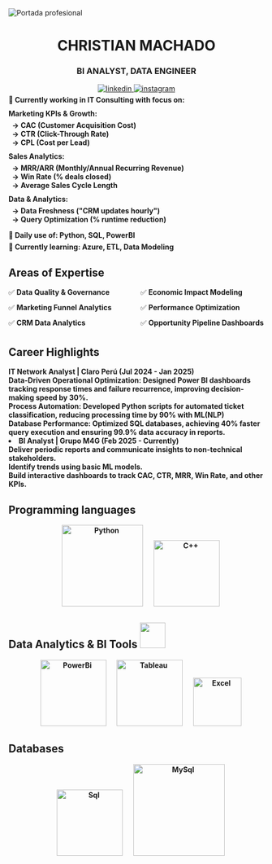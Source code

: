
<div class="header">
        <!-- Asegúrate de que la ruta coincida con donde subiste la imagen -->
        <img src="imagenes/PORTADA.jpg" alt="Portada profesional" class="portada">
    </div>

<div>
    <div align="center">
    <h1> CHRISTIAN MACHADO </h1>
    <h3> BI ANALYST, DATA ENGINEER </h3>
<a href="https://www.linkedin.com/in/christian-esteban-machado-palma-2b6b43206/" target="_blank">
<img src=https://img.shields.io/badge/linkedin-%2300acee.svg?color=405DE6&style=for-the-badge&logo=linkedin&logoColor=white alt=linkedin style="margin-bottom: 5px;" />
</a>
<a href="https://instagram.com/secpal_mp" target="_blank">
<img src=https://img.shields.io/badge/instagram-%ff5851db.svg?color=C13584&style=for-the-badge&logo=instagram&logoColor=white alt=instagram style="margin-bottom: 5px;" />
</div>
    <div>
</a>
    <div style="text-align: left;">
    <strong>
        <ul style="list-style-type: none; padding-left: 0; margin: 0;">
            <li>🏦 Currently working in IT Consulting with focus on:</li>       
            <li style="margin-top: 10px;">
                <strong>Marketing KPIs & Growth:</strong>
                <ul style="list-style-type: '→ '; padding-left: 24px; margin-top: 6px; margin-bottom: 8px;">
                    <li>CAC (Customer Acquisition Cost)</li>
                    <li>CTR (Click-Through Rate)</li>
                    <li>CPL (Cost per Lead)</li>
                </ul>
            </li>            
            <li style="margin-top: 10px;">
                <strong>Sales Analytics:</strong>
                <ul style="list-style-type: '→ '; padding-left: 24px; margin-top: 6px; margin-bottom: 8px;">
                    <li>MRR/ARR (Monthly/Annual Recurring Revenue)</li>
                    <li>Win Rate (% deals closed)</li>
                    <li>Average Sales Cycle Length</li>
                </ul>
            </li>            
            <li style="margin-top: 10px;">
                <strong>Data & Analytics:</strong>
                <ul style="list-style-type: '→ '; padding-left: 24px; margin-top: 6px; margin-bottom: 8px;">
                    <li>Data Freshness ("CRM updates hourly")</li>
                    <li>Query Optimization (% runtime reduction)</li>
                </ul>
            </li>            
            <li style="margin-top: 14px;">🤔 Daily use of: Python, SQL, PowerBI</li>
            <li style="margin-top: 6px;">🌱 Currently learning: Azure, ETL, Data Modeling</li>
        </ul>
    </strong>
</div>
     <h2>Areas of Expertise</h2>
<div style="columns: 2; gap: 16px;">
    <div style="break-inside: avoid; margin-bottom: 12px;">✅ <strong>Data Quality & Governance</strong></div>
    <div style="break-inside: avoid; margin-bottom: 12px;">✅ <strong>Marketing Funnel Analytics</strong></div>
    <div style="break-inside: avoid; margin-bottom: 12px;">✅ <strong>CRM Data Analytics</strong></div>
    <div style="break-inside: avoid; margin-bottom: 12px;">✅ <strong>Economic Impact Modeling</strong></div>
    <div style="break-inside: avoid; margin-bottom: 12px;">✅ <strong>Performance Optimization</strong></div>
    <div style="break-inside: avoid;">✅ <strong>Opportunity Pipeline Dashboards</strong></div>
</div>
<h2>Career Highlights</h2>

<div style="text-align: left;">
            <strong>
        <ul style="list-style-type: none; padding-left: 0; margin: 0;">
            <li>IT Network Analyst | Claro Perú (Jul 2024 - Jan 2025)</li> 
                </div>
                        <div>Data-Driven Operational Optimization: Designed Power BI dashboards tracking response times and failure recurrence, improving decision-making speed by 30%.</div>
                        <div>Process Automation: Developed Python scripts for automated ticket classification, reducing processing time by 90% with ML(NLP)</div>
                        <div>Database Performance: Optimized SQL databases, achieving 40% faster query execution and ensuring 99.9% data accuracy in reports.</div>
            <li>BI Analyst | Grupo M4G (Feb 2025 - Currently)</li> 
                </div>
                        <div>Deliver periodic reports and communicate insights to non-technical stakeholders.</div>
                        <div>Identify trends using basic ML models.</div>
                        <div>Build interactive dashboards  to track CAC, CTR, MRR, Win Rate, and other KPIs.</div>
    <h2>Programming languages</h2>

<p align="center"> 
  &emsp;
    <img alt="Python" src="https://img.shields.io/badge/Python-orange?logo=python&logoColor=white"style="width: 160px;">

  </a>
  &emsp;
    <img alt="C++" src="https://img.shields.io/badge/C%2B%2B-blue?logo=c%2B%2B&logoColor=white"style="width: 130px;">
  </a> 
</p>

<h2> Data Analytics & BI Tools<picture> <img src = "https://github.com/7oSkaaa/7oSkaaa/blob/main/Images/Statistics.gif?raw=true" width = 50px>  </picture> </h2>

<p align="center"> 
  &emsp;
    <img alt="PowerBi" src="https://img.shields.io/badge/PowerBI-yellow?logo=powerbi&logoColor=white"style="width: 130px;">

  </a>
  &emsp;
    <img alt="Tableau" src="https://img.shields.io/badge/Tableau-blue?logo=Tableau&logoColor=white"style="width: 130px;">
  </a> 
  &emsp;
    <img alt="Excel" src="https://img.shields.io/badge/Excel-green?logo=Excel&logoColor=white"style="width: 95px;">
  </a>
</p>
    <h2>Databases</h2>

<p align="center"> 
  &emsp;
    <img alt="Sql" src="https://img.shields.io/badge/SQL-blue?logo=postgresql&logoColor=white"style="width: 130px;">

  </a>
  &emsp;
    <img alt="MySql" src="https://img.shields.io/badge/MySQL-orange?logo=Mysql&logoColor=white&logoSize=auto"style="width: 180px;">
  </a> 
</p>
</div>
